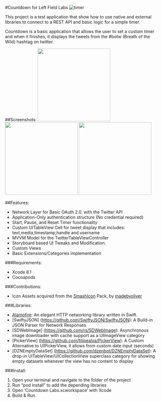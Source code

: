 #Countdown for Left Field Labs 
![timer](https://cloud.githubusercontent.com/assets/3020882/21998195/39f3c75e-dbe8-11e6-8c5d-49349f371fc1.png)

This project is a test application that show how to use native and external libraries to connect to a REST API and basic logic for a simple timer. 

Countdown is a basic application that allows the user to set a custom timer and when it finishes, it displays the tweets from the #botw (Breath of the Wild) hashtag on twitter.

##Screenshots: 
<img src="https://cloud.githubusercontent.com/assets/3020882/21998154/f740482e-dbe7-11e6-8e70-7f9092e62364.PNG" width="240">
<img src="https://cloud.githubusercontent.com/assets/3020882/21998155/f7415d90-dbe7-11e6-941d-0c9a026a5301.PNG" width="240">
<img src="https://cloud.githubusercontent.com/assets/3020882/21998156/f7417302-dbe7-11e6-9750-6f9469faa99a.PNG" width="240">

##Features:
- Network Layer for Basic OAuth 2.0. with the Twitter API
-  Application-Only authentication structure (No credential required) 
- Start, Pause, and Reset Timer functionality 
- Custom UITableView Cell for tweet display that includes: text,media,timestamp,handle and username
- MVVM Model for the TwitterTableViewController
- Storyboard based UI Tweaks and Modification.
- Custom Views
- Basic Extensions/Categories implementation

###Requirements:

- Xcode 8.1 
- Cocoapods 

###Contributions:
- Icon Assets acquired from the [SmashIcon](http://smashicons.com/) Pack, by [madebyoliver](https://twitter.com/madebyoliver)

###Libraries:
- [Alamofire](https://github.com/Alamofire/Alamofire):  An elegant HTTP networking library written in Swift.
- [SwiftyJSON] (https://github.com/SwiftyJSON/SwiftyJSON): A Build-in JSON Parser for Network Responses
- [SDWebImage] (https://github.com/rs/SDWebImage): Asynchronous image downloader with cache support as a UIImageView category
- [PickerView] (https://github.com/filipealva/PickerView): A Custom Alternative to UIPickerView, it allows from custom date input (seconds)
- [DZNEmptyDataSet] (https://github.com/dzenbot/DZNEmptyDataSet): A drop-in UITableView/UICollectionView superclass category for showing empty datasets whenever the view has no content to display

###Install:

1. Open your terminal and navigate to the folder of the project
2. Run “pod install” to add the depending libraries 
3. Open ‘Countdown Labs.xcworkspace’ with Xcode
4. Build & Run. 


